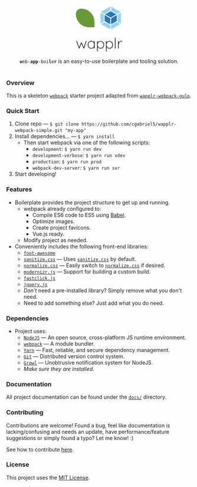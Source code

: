 <!-- <div style="display: flex;flex-flow: row nowrap;justify-content: center;align-items:center;">
	<div style="display: flex;flex-flow: row nowrap;justify-content: space-between;align-items: center;width: 200px;">
		<div style="width: 80px;"><img alt="wapplr-leaf-logo" src="http://localhost/projects/wapplr-webpack-simple/docs/branding/wapplr/leaf-216.png?raw=true" style="display: block;"></div>
		<div style="width: 100px;"><img alt="webpack-logo" src="http://localhost/projects/wapplr-webpack-simple/docs/branding/webpack/webpack.png?raw=true" style="display: block;"></div>
	</div>
</div> -->
<p align="center"><img src="/docs/branding/wapplr/bundled.png?raw=true" alt="logo-text" width="25%"></p>
<p align="center"><img src="/docs/branding/wapplr/text.png?raw=true" alt="logo-text" width="25%"></p>
<p align="center"><code><b>w</b>eb-<b>app</b>-boi<b>l</b>e<b>r</b></code> is an easy-to-use boilerplate and tooling solution.</p>
<h1></h1>

### Overview

This is a skeleton [`webpack`](https://webpack.js.org/) starter project adapted from [`wapplr-webpack-gulp`](https://github.com/cgabriel5/wapplr-webpack-gulp).

### Quick Start
1. Clone repo &mdash; `$ git clone https://github.com/cgabriel5/wapplr-webpack-simple.git "my-app"`
2. Install dependencies... &mdash; `$ yarn install`
	- Then start webpack via one of the following scripts:
		- `development`: `$ yarn run dev`
		- `development-verbose`: `$ yarn run vdev`
		- `production`: `$ yarn run prod`
		- `webpack-dev-server`: `$ yarn run svr`
3. Start developing!

### Features

- Boilerplate provides the project structure to get up and running.
	- webpack already configured to:
		- Compile ES6 code to ES5 using [Babel](https://babeljs.io/).
		- Optimize images.
		- Create project favicons.
		- Vue.js ready.
	- Modify project as needed.
- Conveniently includes the following front-end libraries:
	- [`font-awesome`](http://fontawesome.io/)
	- [`sanitize.css`](https://jonathantneal.github.io/sanitize.css/) &mdash; Uses [`sanitize.css`](https://jonathantneal.github.io/sanitize.css/) by default.
	- [`normalize.css`](http://necolas.github.io/normalize.css/) &mdash; Easily switch to [`normalize.css`](http://necolas.github.io/normalize.css/) if desired.
	- [`modernizr.js`](https://modernizr.com/) &mdash; Support for building a custom build.
	- [`fastclick.js`](https://labs.ft.com/fastclick/)
	- [`jquery.js`](https://jquery.com/)
	- *Don't* need a pre-installed library? Simply remove what you don't need.
	- Need to add something else? Just add what you do need.

### Dependencies

- Project uses:
	- [`NodeJS`](https://nodejs.org/en/) &mdash; An open source, cross-platform JS runtime environment.
	- [`webpack`](https://webpack.js.org/) &mdash; A module bundler.
	- [`Yarn`](https://yarnpkg.com/en/) &mdash; Fast, reliable, and secure dependency management.
	- [`Git`](https://git-scm.com/) &mdash; Distributed version control system.
	- [`Growl`](https://github.com/tj/node-growl/) &mdash; Unobtrusive notification system for NodeJS.
	- *Make sure they are installed.*

### Documentation

All project documentation can be found under the [`docs/`](/docs/) directory.

### Contributing

Contributions are welcome! Found a bug, feel like documentation is lacking/confusing and needs an update, have performance/feature suggestions or simply found a typo? Let me know! :)

See how to contribute [here](/CONTRIBUTING.md).

### License

This project uses the [MIT License](/LICENSE.txt).
